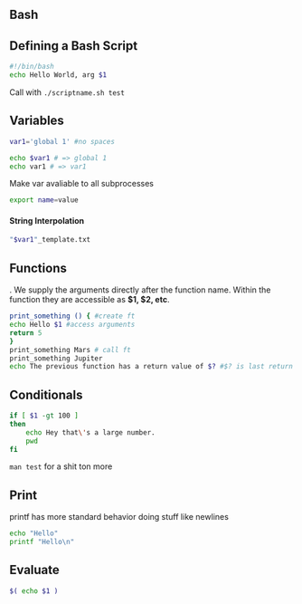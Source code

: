 ## Bash

## Defining a Bash Script

```bash
#!/bin/bash
echo Hello World, arg $1
```

Call with `./scriptname.sh test`

## Variables

```bash
var1='global 1' #no spaces

echo $var1 # => global 1
echo var1 # => var1
```

Make var avaliable to all subprocesses

```bash
export name=value 
```

#### String Interpolation

```bash
"$var1"_template.txt
```

## Functions

. We supply the arguments directly after the function name. Within the function they are accessible as **$1, $2, etc**. 

```bash
print_something () { #create ft
echo Hello $1 #access arguments
return 5
}
print_something Mars # call ft
print_something Jupiter
echo The previous function has a return value of $? #$? is last return value 
```

## Conditionals

```bash
if [ $1 -gt 100 ]
then
    echo Hey that\'s a large number.
    pwd
fi
```

`man test` for a shit ton more 

## Print

printf has more standard behavior doing stuff like newlines

```bash
echo "Hello"
printf "Hello\n"
```

## Evaluate

```bash
$( echo $1 )
```

